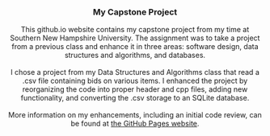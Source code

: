   <h3 align="center">My Capstone Project</h3>

  <p align="center">
    This github.io website contains my capstone project from my time at Southern New Hampshire University. The assignment was to take a project from a previous class and enhance it in three areas: software design, data structures and algorithms, and databases.
    <br /><br />
    I chose a project from my Data Structures and Algorithms class that read a .csv file containing bids on various items. I enhanced the project by reorganizing the code into proper header and cpp files, adding new functionality, and converting the .csv storage to an SQLite database.
    <br /><br />
    More information on my enhancements, including an initial code review, can be found at <a href="https://hunterwalden.github.io/SNHUCapstone">the GitHub Pages website</a>.
  </p>
